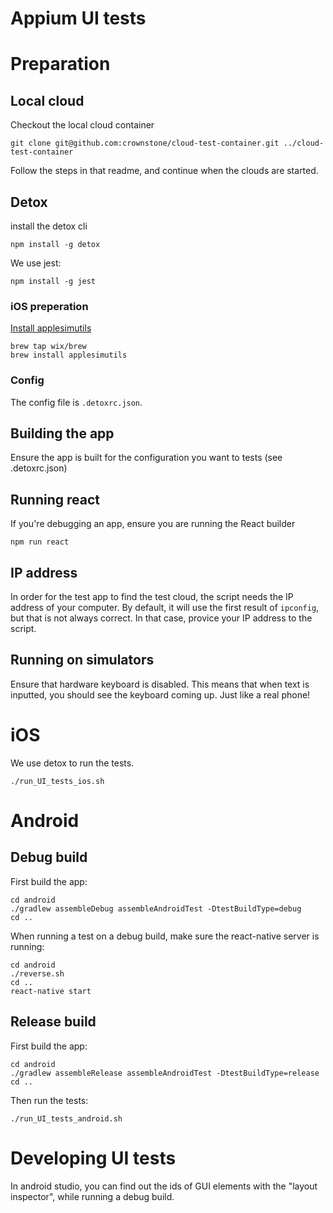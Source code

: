 # Appium UI tests

# Preparation


## Local cloud

Checkout the local cloud container

```
git clone git@github.com:crownstone/cloud-test-container.git ../cloud-test-container
```

Follow the steps in that readme, and continue when the clouds are started.

## Detox

install the detox cli
```
npm install -g detox
```

We use jest:
```
npm install -g jest
```

### iOS preperation

[Install applesimutils](https://github.com/wix/AppleSimulatorUtils)

```angular2html
brew tap wix/brew
brew install applesimutils
```

### Config

The config file is `.detoxrc.json`.

## Building the app

Ensure the app is built for the configuration you want to tests (see .detoxrc.json)

## Running react

If you're debugging an app, ensure you are running the React builder
```
npm run react
```

## IP address

In order for the test app to find the test cloud, the script needs the IP address of your computer.
By default, it will use the first result of `ipconfig`, but that is not always correct. In that case, provice your IP address to the script.


## Running on simulators

Ensure that hardware keyboard is disabled. This means that when text is inputted, you should see the keyboard coming up. Just like a real phone! 

# iOS

We use detox to run the tests.

```
./run_UI_tests_ios.sh
```

# Android

## Debug build

First build the app:
```
cd android
./gradlew assembleDebug assembleAndroidTest -DtestBuildType=debug
cd ..
```

When running a test on a debug build, make sure the react-native server is running:
```
cd android
./reverse.sh
cd ..
react-native start
```

## Release build

First build the app:
```
cd android
./gradlew assembleRelease assembleAndroidTest -DtestBuildType=release
cd ..
```

Then run the tests:
```
./run_UI_tests_android.sh
```



# Developing UI tests

In android studio, you can find out the ids of GUI elements with the "layout inspector", while running a debug build.



